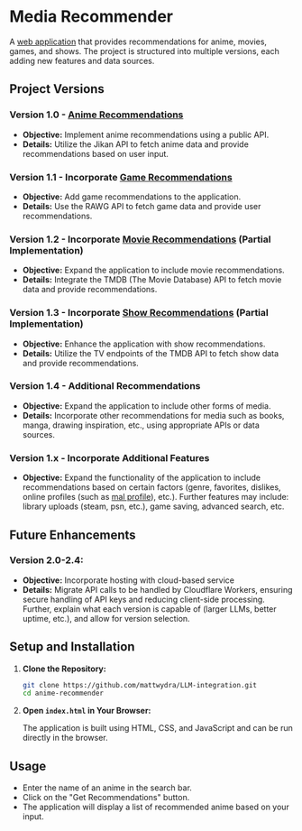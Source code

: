 # Media Recommender

A [web application](https://mattwydra.github.io/LLM-integration/) that provides recommendations for anime, movies, games, and shows. The project is structured into multiple versions, each adding new features and data sources.

## Project Versions

### Version 1.0 - [Anime Recommendations](https://mattwydra.github.io/LLM-integration/v1/anime/index.html)

- **Objective:** Implement anime recommendations using a public API.
- **Details:** Utilize the Jikan API to fetch anime data and provide recommendations based on user input.

### Version 1.1 - Incorporate [Game Recommendations](https://mattwydra.github.io/LLM-integration/v1/games/index.html)

- **Objective:** Add game recommendations to the application.
- **Details:** Use the RAWG API to fetch game data and provide user recommendations.

### Version 1.2 - Incorporate [Movie Recommendations](https://mattwydra.github.io/LLM-integration/v1/movies/index.html) (Partial Implementation)

- **Objective:** Expand the application to include movie recommendations.
- **Details:** Integrate the TMDB (The Movie Database) API to fetch movie data and provide recommendations.

### Version 1.3 - Incorporate [Show Recommendations](https://mattwydra.github.io/LLM-integration/v1/anime/index.html) (Partial Implementation)

- **Objective:** Enhance the application with show recommendations.
- **Details:** Utilize the TV endpoints of the TMDB API to fetch show data and provide recommendations.

### Version 1.4 - Additional Recommendations

- **Objective:** Expand the application to include other forms of media.
- **Details:** Incorporate other recommendations for media such as books, manga, drawing inspiration, etc., using appropriate APIs or data sources.

### Version 1.x - Incorporate Additional Features

- **Objective:** Expand the functionality of the application to include recommendations based on certain factors (genre, favorites, dislikes, online profiles (such as [mal profile](https://anime.plus)), etc.). Further features may include: library uploads (steam, psn, etc.), game saving, advanced search, etc.


## Future Enhancements

### Version 2.0-2.4:
- **Objective:** Incorporate hosting with cloud-based service
- **Details:** Migrate API calls to be handled by Cloudflare Workers, ensuring secure handling of API keys and reducing client-side processing. Further, explain what each version is capable of (larger LLMs, better uptime, etc.), and allow for version selection.

## Setup and Installation

1. **Clone the Repository:**

   ```bash
   git clone https://github.com/mattwydra/LLM-integration.git
   cd anime-recommender
   ```

2. **Open `index.html` in Your Browser:**

   The application is built using HTML, CSS, and JavaScript and can be run directly in the browser.

## Usage

- Enter the name of an anime in the search bar.
- Click on the "Get Recommendations" button.
- The application will display a list of recommended anime based on your input.

